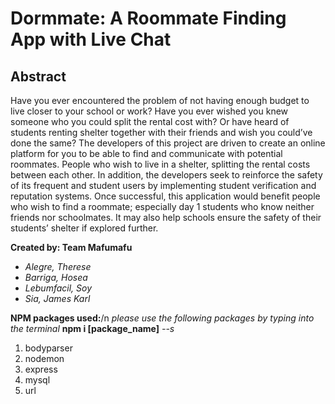 # Dormmate: A Roommate Finding App with Live Chat

## Abstract

  Have you ever encountered the problem of not having enough budget to live closer to your school or work? Have you ever wished you knew someone who you could split the rental cost with? Or have heard of students renting shelter together with their friends and wish you could’ve done the same? The developers of this project are driven to create an online platform for you to be able to find and communicate with potential roommates. People who wish to live in a shelter, splitting the rental costs between each other. In addition, the developers seek to reinforce the safety of its frequent and student users by implementing student verification and reputation systems. Once successful, this application would benefit people who wish to find a roommate; especially day 1 students who know neither friends nor schoolmates. It may also help schools ensure the safety of their students’ shelter if explored further. 

**Created by: Team Mafumafu**

  - *Alegre, Therese*
  - *Barriga, Hosea*
  - *Lebumfacil, Soy*
  - *Sia, James Karl*


**NPM packages used:**/n
*please use the following packages by typing into the terminal* __npm i [package_name]__ *--s*
 1. bodyparser
 2. nodemon
 3. express
 4. mysql
 5. url




